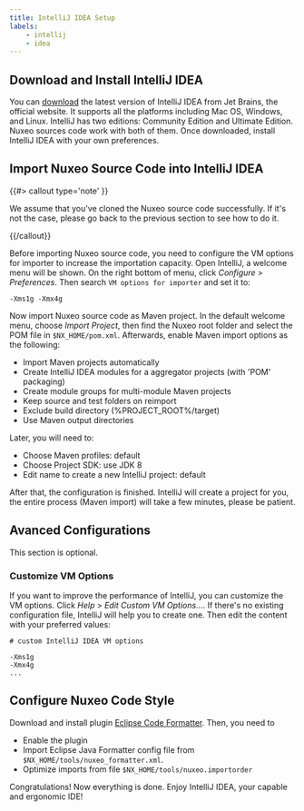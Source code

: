```yaml
---
title: IntelliJ IDEA Setup
labels:
    - intellij
    - idea
---
```


## Download and Install IntelliJ IDEA

You can [download][idea-download] the latest version of IntelliJ IDEA from Jet
Brains, the official website. It supports all the platforms including Mac OS,
Windows, and Linux. IntelliJ has two editions: Community Edition and Ultimate
Edition. Nuxeo sources code work with both of them. Once downloaded, install
IntelliJ IDEA with your own preferences.

## Import Nuxeo Source Code into IntelliJ IDEA

{{#> callout type='note' }}

We assume that you've cloned the Nuxeo source code successfully. If it's not the
case, please go back to the previous section to see how to do it.

{{/callout}}

Before importing Nuxeo source code, you need to configure the VM options for
importer to increase the importation capacity. Open IntelliJ, a welcome menu
will be shown. On the right bottom of menu, click _Configure_ > _Preferences_.
Then search `VM options for importer` and set it to:

    -Xms1g -Xmx4g

Now import Nuxeo source code as Maven project. In the default welcome menu,
choose _Import Project_, then find the Nuxeo root folder and select the POM file
in `$NX_HOME/pom.xml`. Afterwards, enable Maven import options as the following:

- Import Maven projects automatically
- Create IntelliJ IDEA modules for a aggregator projects (with 'POM' packaging)
- Create module groups for multi-module Maven projects
- Keep source and test folders on reimport
- Exclude build directory (%PROJECT_ROOT%/target)
- Use Maven output directories

Later, you will need to:

- Choose Maven profiles: default
- Choose Project SDK: use JDK 8
- Edit name to create a new IntelliJ project: default

After that, the configuration is finished. IntelliJ will create a project for
you, the entire process (Maven import) will take a few minutes, please be
patient.

## Avanced Configurations

This section is optional.

### Customize VM Options

If you want to improve the performance of IntelliJ, you can customize the VM
options. Click _Help_ > _Edit Custom VM Options..._. If there's no existing
configuration file, IntelliJ will help you to create one. Then edit the content
with your preferred values:

```
# custom IntelliJ IDEA VM options

-Xms1g
-Xmx4g
...
```

## Configure Nuxeo Code Style

Download and install plugin [Eclipse Code Formatter](https://plugins.jetbrains.com/plugin/6546-eclipse-code-formatter).
Then, you need to

- Enable the plugin
- Import Eclipse Java Formatter config file from
  `$NX_HOME/tools/nuxeo_formatter.xml`.
- Optimize imports from file `$NX_HOME/tools/nuxeo.importorder`

Congratulations! Now everything is done. Enjoy IntelliJ IDEA, your capable and
ergonomic IDE!

[idea-download]: https://www.jetbrains.com/idea/download/
